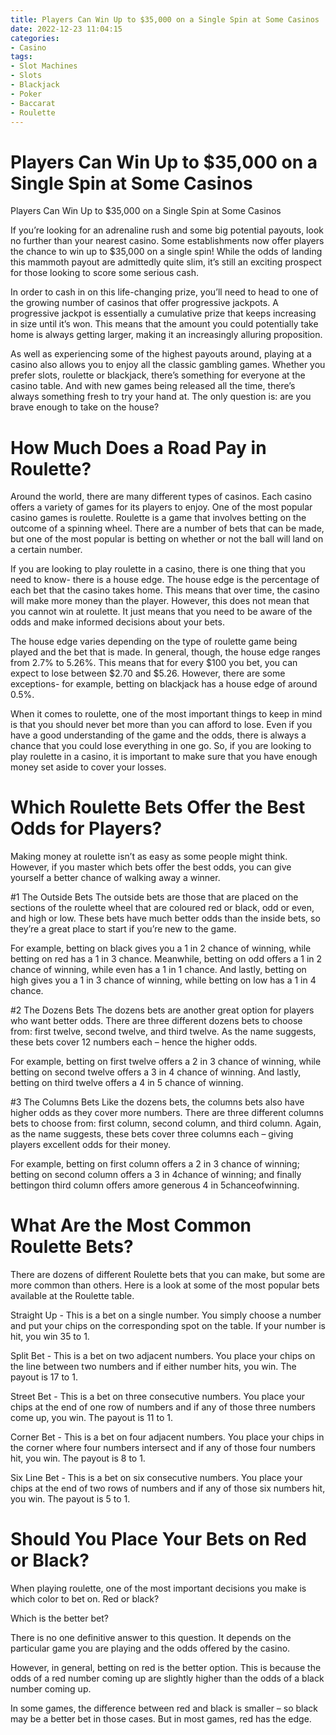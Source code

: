 ```yaml
---
title: Players Can Win Up to $35,000 on a Single Spin at Some Casinos 
date: 2022-12-23 11:04:15
categories:
- Casino
tags:
- Slot Machines
- Slots
- Blackjack
- Poker
- Baccarat
- Roulette
---
```



#  Players Can Win Up to $35,000 on a Single Spin at Some Casinos 

Players Can Win Up to $35,000 on a Single Spin at Some Casinos

If you’re looking for an adrenaline rush and some big potential payouts, look no further than your nearest casino. Some establishments now offer players the chance to win up to $35,000 on a single spin! While the odds of landing this mammoth payout are admittedly quite slim, it’s still an exciting prospect for those looking to score some serious cash.

In order to cash in on this life-changing prize, you’ll need to head to one of the growing number of casinos that offer progressive jackpots. A progressive jackpot is essentially a cumulative prize that keeps increasing in size until it’s won. This means that the amount you could potentially take home is always getting larger, making it an increasingly alluring proposition.

As well as experiencing some of the highest payouts around, playing at a casino also allows you to enjoy all the classic gambling games. Whether you prefer slots, roulette or blackjack, there’s something for everyone at the casino table. And with new games being released all the time, there’s always something fresh to try your hand at. The only question is: are you brave enough to take on the house?

#  How Much Does a Road Pay in Roulette? 

Around the world, there are many different types of casinos. Each casino offers a variety of games for its players to enjoy. One of the most popular casino games is roulette. Roulette is a game that involves betting on the outcome of a spinning wheel. There are a number of bets that can be made, but one of the most popular is betting on whether or not the ball will land on a certain number.

If you are looking to play roulette in a casino, there is one thing that you need to know- there is a house edge. The house edge is the percentage of each bet that the casino takes home. This means that over time, the casino will make more money than the player. However, this does not mean that you cannot win at roulette. It just means that you need to be aware of the odds and make informed decisions about your bets.

The house edge varies depending on the type of roulette game being played and the bet that is made. In general, though, the house edge ranges from 2.7% to 5.26%. This means that for every $100 you bet, you can expect to lose between $2.70 and $5.26. However, there are some exceptions- for example, betting on blackjack has a house edge of around 0.5%.

When it comes to roulette, one of the most important things to keep in mind is that you should never bet more than you can afford to lose. Even if you have a good understanding of the game and the odds, there is always a chance that you could lose everything in one go. So, if you are looking to play roulette in a casino, it is important to make sure that you have enough money set aside to cover your losses.

#  Which Roulette Bets Offer the Best Odds for Players? 

Making money at roulette isn’t as easy as some people might think. However, if you master which bets offer the best odds, you can give yourself a better chance of walking away a winner.

#1 The Outside Bets
The outside bets are those that are placed on the sections of the roulette wheel that are coloured red or black, odd or even, and high or low. These bets have much better odds than the inside bets, so they’re a great place to start if you’re new to the game.

For example, betting on black gives you a 1 in 2 chance of winning, while betting on red has a 1 in 3 chance. Meanwhile, betting on odd offers a 1 in 2 chance of winning, while even has a 1 in 1 chance. And lastly, betting on high gives you a 1 in 3 chance of winning, while betting on low has a 1 in 4 chance.

#2 The Dozens Bets
The dozens bets are another great option for players who want better odds. There are three different dozens bets to choose from: first twelve, second twelve, and third twelve. As the name suggests, these bets cover 12 numbers each – hence the higher odds.

For example, betting on first twelve offers a 2 in 3 chance of winning, while betting on second twelve offers a 3 in 4 chance of winning. And lastly, betting on third twelve offers a 4 in 5 chance of winning.

#3 The Columns Bets
Like the dozens bets, the columns bets also have higher odds as they cover more numbers. There are three different columns bets to choose from: first column, second column, and third column. Again, as the name suggests, these bets cover three columns each – giving players excellent odds for their money.

For example, betting on first column offers a 2 in 3 chance of winning; betting on second column offers a 3 in 4chance of winning; and finally bettingon third column offers amore generous 4 in 5chanceofwinning.

#  What Are the Most Common Roulette Bets? 

There are dozens of different Roulette bets that you can make, but some are more common than others. Here is a look at some of the most popular bets available at the Roulette table.

Straight Up - This is a bet on a single number. You simply choose a number and put your chips on the corresponding spot on the table. If your number is hit, you win 35 to 1.

Split Bet - This is a bet on two adjacent numbers. You place your chips on the line between two numbers and if either number hits, you win. The payout is 17 to 1.

Street Bet - This is a bet on three consecutive numbers. You place your chips at the end of one row of numbers and if any of those three numbers come up, you win. The payout is 11 to 1.

Corner Bet - This is a bet on four adjacent numbers. You place your chips in the corner where four numbers intersect and if any of those four numbers hit, you win. The payout is 8 to 1.

Six Line Bet - This is a bet on six consecutive numbers. You place your chips at the end of two rows of numbers and if any of those six numbers hit, you win. The payout is 5 to 1.

#  Should You Place Your Bets on Red or Black?

When playing roulette, one of the most important decisions you make is which color to bet on. Red or black?

Which is the better bet?

There is no one definitive answer to this question. It depends on the particular game you are playing and the odds offered by the casino.

However, in general, betting on red is the better option. This is because the odds of a red number coming up are slightly higher than the odds of a black number coming up.

In some games, the difference between red and black is smaller – so black may be a better bet in those cases. But in most games, red has the edge.